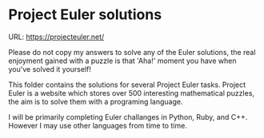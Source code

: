 # Project Euler solutions

URL: https://projecteuler.net/

Please do not copy my answers to solve any of the Euler solutions, the real enjoyment gained with a puzzle is that 'Aha!' moment you have when you've solved it yourself!

This folder contains the solutions for several Project Euler tasks. Project Euler is a website which stores over 500 interesting mathematical puzzles, the aim is to solve them with a programing language. 

I will be primarily completing Euler challanges in Python, Ruby, and C++. However I may use other languages from time to time. 
